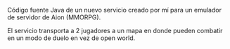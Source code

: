 Código fuente Java de un nuevo servicio creado por mí para un emulador de servidor de Aion (MMORPG).

El servicio transporta a 2 jugadores a un mapa en donde pueden combatir en un modo de duelo en vez de open world. 
